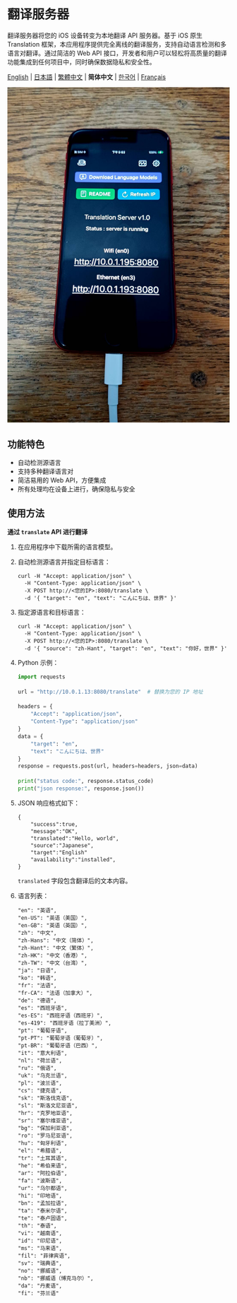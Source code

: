 # 翻译服务器

翻译服务器将您的 iOS 设备转变为本地翻译 API 服务器。基于 iOS 原生 Translation 框架，本应用程序提供完全离线的翻译服务，支持自动语言检测和多语言对翻译。通过简洁的 Web API 接口，开发者和用户可以轻松将高质量的翻译功能集成到任何项目中，同时确保数据隐私和安全性。

[English](README.md) | [日本語](README.ja.md) | [繁體中文](README.zh-TW.md) | **简体中文** | [한국어](README.ko.md) | [Français](README.fr.md)

![image](image.jpg)

## 功能特色

- 自动检测源语言
- 支持多种翻译语言对
- 简洁易用的 Web API，方便集成
- 所有处理均在设备上进行，确保隐私与安全

## 使用方法

**通过 `translate` API 进行翻译**

1. 在应用程序中下载所需的语言模型。
2. 自动检测源语言并指定目标语言：
    ```
    curl -H "Accept: application/json" \
      -H "Content-Type: application/json" \
      -X POST http://<您的IP>:8080/translate \
      -d '{ "target": "en", "text": "こんにちは、世界" }'
    ```

3. 指定源语言和目标语言：
    ```
    curl -H "Accept: application/json" \
      -H "Content-Type: application/json" \
      -X POST http://<您的IP>:8080/translate \
      -d '{ "source": "zh-Hant", "target": "en", "text": "你好，世界" }'
    ```

4. Python 示例：
    ```python
    import requests

    url = "http://10.0.1.13:8080/translate"  # 替换为您的 IP 地址

    headers = {
        "Accept": "application/json",
        "Content-Type": "application/json"
    }
    data = {
        "target": "en",
        "text": "こんにちは、世界"
    }
    response = requests.post(url, headers=headers, json=data)

    print("status code:", response.status_code)
    print("json response:", response.json())
    ```

5. JSON 响应格式如下：
    ```
    {
        "success":true,
        "message":"OK",
        "translated":"Hello, world",
        "source":"Japanese",
        "target":"English"
        "availability":"installed",
    }
    ```
    `translated` 字段包含翻译后的文本内容。

6. 语言列表：
    ```
    "en": "英语",
    "en-US": "英语（美国）",
    "en-GB": "英语（英国）",
    "zh": "中文",
    "zh-Hans": "中文（简体）",
    "zh-Hant": "中文（繁体）",
    "zh-HK": "中文（香港）",
    "zh-TW": "中文（台湾）",
    "ja": "日语",
    "ko": "韩语",
    "fr": "法语",
    "fr-CA": "法语（加拿大）",
    "de": "德语",
    "es": "西班牙语",
    "es-ES": "西班牙语（西班牙）",
    "es-419": "西班牙语（拉丁美洲）",
    "pt": "葡萄牙语",
    "pt-PT": "葡萄牙语（葡萄牙）",
    "pt-BR": "葡萄牙语（巴西）",
    "it": "意大利语",
    "nl": "荷兰语",
    "ru": "俄语",
    "uk": "乌克兰语",
    "pl": "波兰语",
    "cs": "捷克语",
    "sk": "斯洛伐克语",
    "sl": "斯洛文尼亚语",
    "hr": "克罗地亚语",
    "sr": "塞尔维亚语",
    "bg": "保加利亚语",
    "ro": "罗马尼亚语",
    "hu": "匈牙利语",
    "el": "希腊语",
    "tr": "土耳其语",
    "he": "希伯来语",
    "ar": "阿拉伯语",
    "fa": "波斯语",
    "ur": "乌尔都语",
    "hi": "印地语",
    "bn": "孟加拉语",
    "ta": "泰米尔语",
    "te": "泰卢固语",
    "th": "泰语",
    "vi": "越南语",
    "id": "印尼语",
    "ms": "马来语",
    "fil": "菲律宾语",
    "sv": "瑞典语",
    "no": "挪威语",
    "nb": "挪威语（博克马尔）",
    "da": "丹麦语",
    "fi": "芬兰语"
    ```
